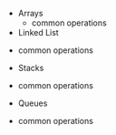 * Arrays
  - common operations
 * Linked List
  - common operations
 * Stacks
  - common operations
 * Queues
  - common operations
